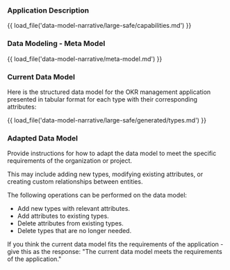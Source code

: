 ### Application Description

{{ load_file('data-model-narrative/large-safe/capabilities.md') }}

### Data Modeling - Meta Model

{{ load_file('data-model-narrative/meta-model.md') }}

### Current Data Model

Here is the structured data model for the OKR management application presented in tabular format for each type with their corresponding attributes:

{{ load_file('data-model-narrative/large-safe/generated/types.md') }}

### Adapted Data Model

Provide instructions for how to adapt the data model to meet the specific requirements of the organization or project. 

This may include adding new types, modifying existing attributes, or creating custom relationships between entities.

The following operations can be performed on the data model:
* Add new types with relevant attributes.
* Add attributes to existing types.
* Delete attributes from existing types.
* Delete types that are no longer needed.

If you think the current data model fits the requirements of the application - give this as the response: "The current data model meets the requirements of the application."